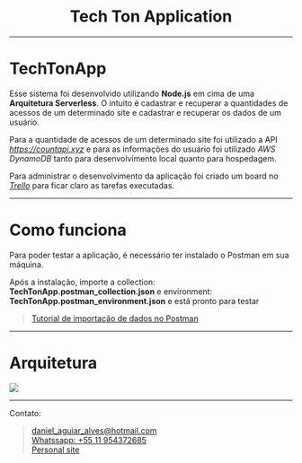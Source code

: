<h1 align="center">Tech Ton Application</h1>

---

# TechTonApp

Esse sistema foi desenvolvido utilizando **Node.js** em cima de uma **Arquitetura Serverless**. O intuito é cadastrar e recuperar a quantidades de acessos de um determinado site e cadastrar e recuperar os dados de um usuário.

Para a quantidade de acessos de um determinado site foi utilizado a API  *https://countapi.xyz* e para as informações do usuário foi utilizado *AWS DynamoDB* tanto para desenvolvimento local quanto para hospedagem.

Para administrar o desenvolvimento da aplicação foi criado um board no *[Trello](https://trello.com/b/5s1eMhoI/tech-ton-app)* para ficar claro as tarefas executadas. 

---

# Como funciona

Para poder testar a aplicação, é necessário ter instalado o Postman em sua máquina.

Após a instalação, importe a collection: **TechTonApp.postman_collection.json** e environment: **TechTonApp.postman_environment.json** e está pronto para testar
> [Tutorial de importação de dados no Postman](https://learning.postman.com/docs/postman/collection-runs/working-with-data-files/)

---

# Arquitetura

<img src="https://github.com/helpsdan/tech-ton/tech-ton-app/assets/TechTonAppArchitecture.jpeg">

---

Contato:
> daniel_aguiar_alves@hotmail.com   
> [Whatssapp: +55 11 954372685](https://api.whatsapp.com/send?phone=5511954372685&text=Ol%C3%A1%20Daniel%2C%20tudo%20bem%3F)  
> [Personal site](https://eu-danialves.com.br)  